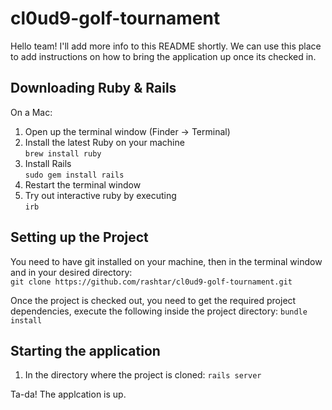 # cl0ud9-golf-tournament

Hello team! I'll add more info to this README shortly. We can use this place to add instructions on how to bring the application up once its checked in.


## Downloading Ruby & Rails
On a Mac:

1. Open up the terminal window (Finder -> Terminal)  
2. Install the latest Ruby on your machine  
` brew install ruby `  
3. Install Rails  
`sudo gem install rails`  
4. Restart the terminal window  
5. Try out interactive ruby by executing  
`irb`  


## Setting up the Project

You need to have git installed on your machine, then in the terminal window and in your desired directory:  
`git clone https://github.com/rashtar/cl0ud9-golf-tournament.git`

Once the project is checked out, you need to get the required project dependencies, execute the following inside the project directory:
`bundle install`

## Starting the application

1. In the directory where the project is cloned:
` rails server `

Ta-da! The applcation is up.
 
